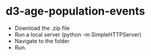 # d3-age-population-events


* Download the .zip file
* Run a local server (python -m SimpleHTTPServer)
* Navigate to the folder 
* Run.
